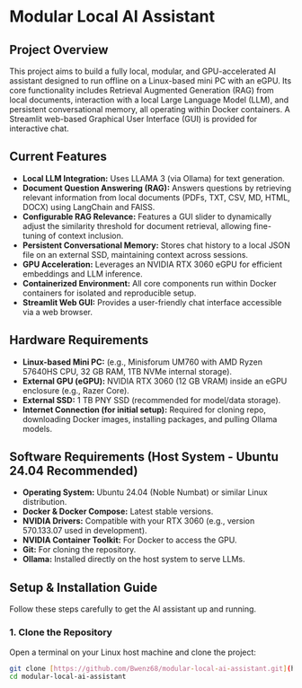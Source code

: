# Modular Local AI Assistant

## Project Overview

This project aims to build a fully local, modular, and GPU-accelerated AI assistant designed to run offline on a Linux-based mini PC with an eGPU. Its core functionality includes Retrieval Augmented Generation (RAG) from local documents, interaction with a local Large Language Model (LLM), and persistent conversational memory, all operating within Docker containers. A Streamlit web-based Graphical User Interface (GUI) is provided for interactive chat.

## Current Features

* **Local LLM Integration:** Uses LLAMA 3 (via Ollama) for text generation.
* **Document Question Answering (RAG):** Answers questions by retrieving relevant information from local documents (PDFs, TXT, CSV, MD, HTML, DOCX) using LangChain and FAISS.
* **Configurable RAG Relevance:** Features a GUI slider to dynamically adjust the similarity threshold for document retrieval, allowing fine-tuning of context inclusion.
* **Persistent Conversational Memory:** Stores chat history to a local JSON file on an external SSD, maintaining context across sessions.
* **GPU Acceleration:** Leverages an NVIDIA RTX 3060 eGPU for efficient embeddings and LLM inference.
* **Containerized Environment:** All core components run within Docker containers for isolated and reproducible setup.
* **Streamlit Web GUI:** Provides a user-friendly chat interface accessible via a web browser.

## Hardware Requirements

* **Linux-based Mini PC:** (e.g., Minisforum UM760 with AMD Ryzen 57640HS CPU, 32 GB RAM, 1TB NVMe internal storage).
* **External GPU (eGPU):** NVIDIA RTX 3060 (12 GB VRAM) inside an eGPU enclosure (e.g., Razer Core).
* **External SSD:** 1 TB PNY SSD (recommended for model/data storage).
* **Internet Connection (for initial setup):** Required for cloning repo, downloading Docker images, installing packages, and pulling Ollama models.

## Software Requirements (Host System - Ubuntu 24.04 Recommended)

* **Operating System:** Ubuntu 24.04 (Noble Numbat) or similar Linux distribution.
* **Docker & Docker Compose:** Latest stable versions.
* **NVIDIA Drivers:** Compatible with your RTX 3060 (e.g., version 570.133.07 used in development).
* **NVIDIA Container Toolkit:** For Docker to access the GPU.
* **Git:** For cloning the repository.
* **Ollama:** Installed directly on the host system to serve LLMs.

## Setup & Installation Guide

Follow these steps carefully to get the AI assistant up and running.

### 1. Clone the Repository

Open a terminal on your Linux host machine and clone the project:

```bash
git clone [https://github.com/Bwenz68/modular-local-ai-assistant.git](https://github.com/Bwenz68/modular-local-ai-assistant.git)
cd modular-local-ai-assistant
